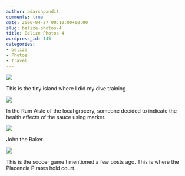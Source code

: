 ```yaml
---
author: adarshpandit
comments: true
date: 2006-04-27 00:10:00+00:00
slug: belize-photos-4
title: Belize Photos 4
wordpress_id: 145
categories:
- belize
- Photos
- travel
---
```


[![](http://photos1.blogger.com/blogger/5119/270/320/IMG_3907.jpg)](http://photos1.blogger.com/blogger/5119/270/640/IMG_3907.jpg)   
  
This is the tiny island where I did my dive training.   
  
[![](http://photos1.blogger.com/blogger/5119/270/320/IMG_3916.jpg)](http://photos1.blogger.com/blogger/5119/270/640/IMG_3916.jpg)   
  
In the Rum Aisle of the local grocery, someone decided to indicate the health effects of the sauce using marker.   
  
[![](http://photos1.blogger.com/blogger/5119/270/320/IMG_3926.jpg)](http://photos1.blogger.com/blogger/5119/270/640/IMG_3926.jpg)   
  
John the Baker.   
  
[![](http://photos1.blogger.com/blogger/5119/270/320/IMG_3936.jpg)](http://photos1.blogger.com/blogger/5119/270/640/IMG_3936.jpg)   
  
This is the soccer game I mentioned a few posts ago. This is where the Placencia Pirates hold court.
